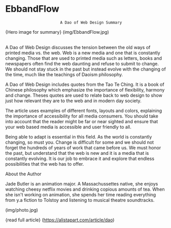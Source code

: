 # EbbandFlow

                            A Dao of Web Design Summary
                       
{Hero image for summary} (img/EbbandFlow.jpg)                       
                     



A Dao of Web Design discusses the tension between the old ways of printed media vs. the web. 
Web is a new media and one that is constantly changing. Those that are used to printed media such as letters, 
books and newspapers often find the web daunting and refuse to submit to change. We should not stay stuck in the past 
but instead evolve with the changing of the time, much like the teachings of Daoism philosophy.


A Dao of Web Design includes quotes from the Tao Te Ching. It is a book of Chinese philosophy which emphasize the
importance of flexibility, harmony and change. Theses quotes are used to relate back to web design to show just how 
relevant they are to the web and in modern day society.

The article uses examples of different fonts, layouts and colors, explaining the importance of accessibility 
for all media consumers. You should take into account that the reader might be far or near sighted and ensure 
that your web based media is accessible and user friendly to all. 

Being able to adapt is essential in this field. As the world is constantly changing, so must you. 
Change is difficult for some and we should not forget the hundreds of years of work that came before us. 
We must honor the past, but understand that the web is new and it is a media that is constantly evolving. 
It is our job to embrace it and explore that endless possibilities that the web has to offer.














About the Author




Jade Butler is an animation major. A Massachussettes native, she enjoys watching cheesy netflix movies and drinking copious amounts of tea. When she isn't working on animation, she spends her time reading everything from y.a fiction to Tolstoy and listening to musical theatre soundtracks.



(img/photo.jpg)  


{read full article} (https://alistapart.com/article/dao)
